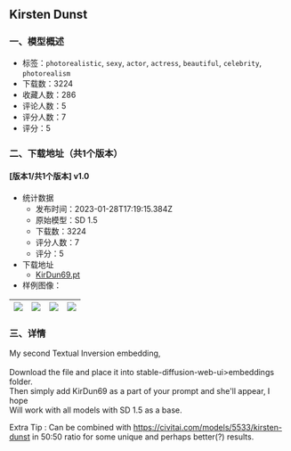 ## Kirsten Dunst
### 一、模型概述

- 标签：`photorealistic`, `sexy`, `actor`, `actress`, `beautiful`, `celebrity`, `photorealism`
- 下载数：3224
- 收藏人数：286
- 评论人数：5
- 评分人数：7
- 评分：5

### 二、下载地址（共1个版本）

#### [版本1/共1个版本] v1.0

- 统计数据
  - 发布时间：2023-01-28T17:19:15.384Z
  - 原始模型：SD 1.5
  - 下载数：3224
  - 评分人数：7
  - 评分：5
- 下载地址
  - [KirDun69.pt](https://civitai.com/api/download/models/6445)
- 样例图像：

| <img src="https://image.civitai.com/xG1nkqKTMzGDvpLrqFT7WA/41da0918-50e4-4de9-9a18-743590272c00/width=450/57866.jpeg" /> | <img src="https://image.civitai.com/xG1nkqKTMzGDvpLrqFT7WA/a7c58fc1-9479-4527-34e4-87c4e0963e00/width=450/57874.jpeg" /> | <img src="https://image.civitai.com/xG1nkqKTMzGDvpLrqFT7WA/1198fc1b-a116-466e-e9a6-6992c3bf9100/width=450/58248.jpeg" /> | <img src="https://image.civitai.com/xG1nkqKTMzGDvpLrqFT7WA/261e9622-43b2-4174-8d83-6389b7f1b300/width=450/57873.jpeg" /> |
| ---- | ---- | ---- | ---- |


### 三、详情
<p>My second Textual Inversion embedding,<br /><br />Download the file and place it into stable-diffusion-web-ui&gt;embeddings folder.<br />Then simply add KirDun69 as a part of your prompt and she'll appear, I hope<br />Will work with all models with SD 1.5 as a base.</p><p></p><p>Extra Tip : Can be combined with <a target="_blank" rel="ugc" href="https://civitai.com/models/5533/kirsten-dunst">https://civitai.com/models/5533/kirsten-dunst</a> in 50:50 ratio for some unique and perhaps better(?) results. </p>